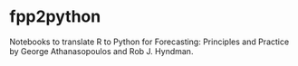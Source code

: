 # fpp2python
Notebooks to translate R to Python for Forecasting: Principles and Practice by George Athanasopoulos and Rob J. Hyndman.

